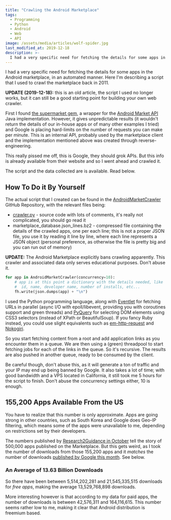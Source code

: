 ```yaml
---
title: "Crawling the Android Marketplace"
tags:
  - Programming
  - Python
  - Android
  - Web
  - API
image: /assets/media/articles/wolf-spider.jpg
last_modified_at: 2019-12-18
description: >-
  I had a very specific need for fetching the details for some apps in the Android marketplace, in an automated manner. Here I'm describing a script that I used to crawl the marketplace back in 2011.
---
```


<p class="intro withcap">I had a very specific need for fetching the details for some apps in
the Android marketplace, in an automated manner. Here I'm describing a
script that I used to crawl the marketplace back in 2011.</p>

<p class="info-bubble">
  <strong>UPDATE (2019-12-18):</strong> this is an old article, the script I used no longer works, but it can still be a good starting point for building your own web crawler.
</p>

First I found [the supermarket
gem](https://github.com/jberkel/supermarket), a wrapper for the
[Android Market API](http://code.google.com/p/android-market-api/)
Java implementation. However, it gives unpredictable results (it
wouldn't return the details of our in-house apps or of many other
examples I tried) and Google is placing hard-limits on the number of
requests you can make per minute. This is an internal API, probably
used by the marketplace client and the implementation mentioned above
was created through reverse-engineering.

This really pissed me off, this is Google, they should grok APIs. But
this info is already available from their website and so I went ahead
and crawled it.

The script and the data collected are is available. Read below.

## How To Do it By Yourself

The actual script that I created can be found in the
[AndroidMarketCrawler](https://github.com/alexandru/AndroidMarketCrawler)
GitHub Repository, with the relevant files being:

* [crawler.py](https://github.com/alexandru/AndroidMarketCrawler/blob/master/crawler.py) - source code with lots of comments, it's really not complicated, you should go read it
* marketplace_database.json_lines.bz2 - compressed file
  containing the details of the crawled apps, one per each line; this
  is not a proper JSON file, you use it by reading it line by line,
  where each line represents a JSON object (personal preference, as
  otherwise the file is pretty big and you can run out of
  memory)

**UPDATE:** The Android Marketplace explicitly bans crawling
apparently. This crawler and associated data only serves educational
purposes. Don't abuse it.

```python
for app in AndroidMarketCrawler(concurrency=10):
    # app is at this point a dictionary with the details needed, like
    #  id, name, developer name, number of installs, etc...
    fh.write(json.dumps(app) + "\n")
```

I used the Python programming language, along with
[Eventlet](http://eventlet.net) for fetching URLs in parallel (async I/O with
epoll/libevent, providing you with coroutines support and green
threads) and [PyQuery](http://packages.python.org/pyquery/) for
selecting DOM elements using CSS3 selectors (instead of XPath or
BeautifulSoup). If you fancy Ruby instead, you could use slight
equivalents such as
[em-http-request](https://github.com/igrigorik/em-http-request) and
[Nokogiri](http://nokogiri.org/).

So you start fetching content from a root and add application links as
you encounter them in a queue. We are then using a (green) threadpool
to start fetching jobs for each of the links in the queue. So it's
recursive. The results are also pushed in another queue, ready to be
consumed by the client.

Be careful though, don't abuse this, as it will generate a ton of
traffic and your IP may end up being banned by Google. It also takes a
lot of time; with good bandwidth and a VPS located in California, it
still took me 5 hours for the script to finish. Don't abuse the
concurrency settings either, 10 is enough.

## 155,200 Apps Available From the US

You have to realize that this number is only approximate. Apps are
going strong in other countries, such as South Korea and Google does
Geo-IP filtering, which means some of the apps were unavailable to me,
depending on restrictions set by their developers.

The numbers published by
[Research2Guidance in October](http://www.readwriteweb.com/mobile/2011/10/android-market-hits-500000-suc.php)
tell the story of 500,000 apps published on the Marketplace. But this
gets weird, as I took the number of downloads from those 155,200 apps
and it *matches* the number of downloads
[published by Google this month](http://android-developers.blogspot.com/2011/12/10-billion-android-market-downloads-and.html). See
below.

### An Average of 13.63 Billion Downloads

So there have been between 5,514,202,281 and 21,545,335,515 downloads
for *free apps*, making the average 13,529,768,898 downloads.

More interesting however is that according to my data for paid apps,
the number of downloads is between 42,576,311 and 164,116,615. This
number seems rather low to me, making it clear that Android
distribution is freemium based.

